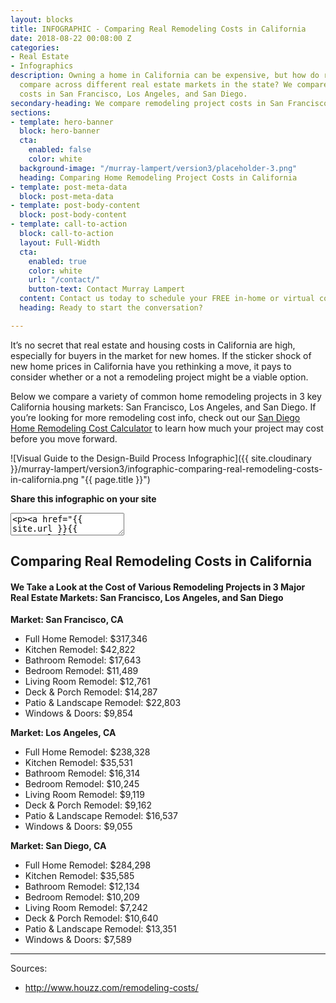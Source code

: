 ```yaml
---
layout: blocks
title: INFOGRAPHIC - Comparing Real Remodeling Costs in California
date: 2018-08-22 00:08:00 Z
categories:
- Real Estate
- Infographics
description: Owning a home in California can be expensive, but how do remodeling costs
  compare across different real estate markets in the state? We compare remodeling
  costs in San Francisco, Los Angeles, and San Diego.
secondary-heading: We compare remodeling project costs in San Francisco, Los Angeles, and San Diego.
sections:
- template: hero-banner
  block: hero-banner
  cta:
    enabled: false
    color: white
  background-image: "/murray-lampert/version3/placeholder-3.png"
  heading: Comparing Home Remodeling Project Costs in California
- template: post-meta-data
  block: post-meta-data
- template: post-body-content
  block: post-body-content
- template: call-to-action
  block: call-to-action
  layout: Full-Width
  cta:
    enabled: true
    color: white
    url: "/contact/"
    button-text: Contact Murray Lampert
  content: Contact us today to schedule your FREE in-home or virtual consultation.
  heading: Ready to start the conversation?

---
```


It’s no secret that real estate and housing costs in California are high, especially for buyers in the market for new homes. If the sticker shock of new home prices in California have you rethinking a move, it pays to consider whether or a not a remodeling project might be a viable option.

Below we compare a variety of common home remodeling projects in 3 key California housing markets: San Francisco, Los Angeles, and San Diego. If you’re looking for more remodeling cost info, check out our [San Diego Home Remodeling Cost Calculator](/san-diego-home-remodeling-cost-calculator/) to learn how much your project may cost before you move forward.

![Visual Guide to the Design-Build Process Infographic]({{ site.cloudinary }}/murray-lampert/version3/infographic-comparing-real-remodeling-costs-in-california.png "{{ page.title }}")

**Share this infographic on your site**
<textarea>
<p><a href="{{ site.url }}{{ page.url }}" target="_blank"><img src="{{ site.cloudinary }}/murray-lampert/version3/murray-lampert/version3/infographic-comparing-real-remodeling-costs-in-california.png" alt="{{ page.title }} infographic" title="{{ page.title }}" style="width: 100%; max-width: 800px; height: auto; border: 0;" /></a></p><p>Source: <a href="http://www.murraylampert.com/" target="_blank">Murray Lampert Design, Build, Remodel</a></p>
</textarea>

## Comparing Real Remodeling Costs in California

#### We Take a Look at the Cost of Various Remodeling Projects in 3 Major Real Estate Markets: San Francisco, Los Angeles, and San Diego

**Market: San Francisco, CA**
- Full Home Remodel: $317,346
- Kitchen Remodel: $42,822
- Bathroom Remodel: $17,643
- Bedroom Remodel: $11,489
- Living Room Remodel: $12,761
- Deck & Porch Remodel: $14,287
- Patio & Landscape Remodel: $22,803
- Windows & Doors: $9,854

**Market: Los Angeles, CA**
- Full Home Remodel: $238,328
- Kitchen Remodel: $35,531
- Bathroom Remodel: $16,314
- Bedroom Remodel: $10,245
- Living Room Remodel: $9,119
- Deck & Porch Remodel: $9,162
- Patio & Landscape Remodel: $16,537
- Windows & Doors: $9,055

**Market: San Diego, CA**
- Full Home Remodel: $284,298
- Kitchen Remodel: $35,585
- Bathroom Remodel: $12,134
- Bedroom Remodel: $10,209
- Living Room Remodel: $7,242
- Deck & Porch Remodel: $10,640
- Patio & Landscape Remodel: $13,351
- Windows & Doors: $7,589

---

Sources:
- http://www.houzz.com/remodeling-costs/
